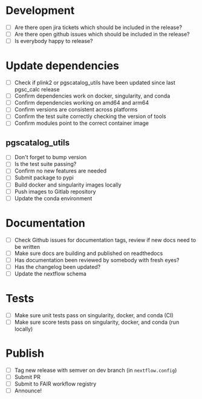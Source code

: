 # Development

- [ ] Are there open jira tickets which should be included in the release?
- [ ] Are there open github issues which should be included in the release?
- [ ] Is everybody happy to release?

# Update dependencies 

- [ ] Check if plink2 or pgscatalog_utils have been updated since last pgsc_calc release
- [ ] Confirm dependencies work on docker, singularity, and conda
- [ ] Confirm dependencies working on amd64 and arm64
- [ ] Confirm versions are consistent across platforms
- [ ] Confirm the test suite correctly checking the version of tools
- [ ] Confirm modules point to the correct container image

## pgscatalog_utils

- [ ] Don't forget to bump version
- [ ] Is the test suite passing?
- [ ] Confirm no new features are needed
- [ ] Submit package to pypi
- [ ] Build docker and singularity images locally
- [ ] Push images to Gitlab repository
- [ ] Update the conda environment

# Documentation

- [ ] Check Github issues for documentation tags, review if new docs need to be written
- [ ] Make sure docs are building and published on readthedocs
- [ ] Has documentation been reviewed by somebody with fresh eyes?
- [ ] Has the changelog been updated?
- [ ] Update the nextflow schema

# Tests

- [ ] Make sure unit tests pass on singularity, docker, and conda (CI)
- [ ] Make sure score tests pass on singularity, docker, and conda (run locally) 

# Publish

- [ ] Tag new release with semver on dev branch (in `nextflow.config`)
- [ ] Submit PR
- [ ] Submit to FAIR workflow registry
- [ ] Announce!
